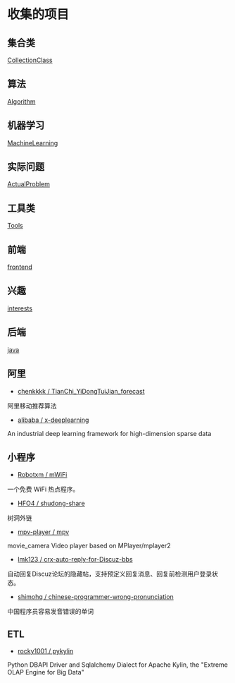 # 收集的项目



## 集合类

 [CollectionClass](https://github.com/skyrusai/stars_collection/blob/master/CollectionClass.md)

## 算法 

[Algorithm](https://github.com/skyrusai/stars_collection/blob/master/Algorithm.md)

## 机器学习 

[MachineLearning](https://github.com/skyrusai/stars_collection/blob/master/MachineLearning.md)

## 实际问题 

[ActualProblem](https://github.com/skyrusai/stars_collection/blob/master/ActualProblem.md)

## 工具类 

[Tools](https://github.com/skyrusai/stars_collection/blob/master/Tools.md)

## 前端 

[frontend](https://github.com/skyrusai/stars_collection/blob/master/frontend.md)

## 兴趣 

[interests](https://github.com/skyrusai/stars_collection/blob/master/interests.md)

## 后端 

[java](https://github.com/skyrusai/stars_collection/blob/master/java.md)

## 阿里

* [chenkkkk / TianChi_YiDongTuiJian_forecast](https://github.com/chenkkkk/TianChi_YiDongTuiJian_forecast)

阿里移动推荐算法

* [alibaba / x-deeplearning](https://github.com/alibaba/x-deeplearning)

An industrial deep learning framework for high-dimension sparse data






 



## 小程序

* [Robotxm / mWiFi](https://github.com/Robotxm/mWiFi)

一个免费 WiFi 热点程序。

* [HFO4 / shudong-share](https://github.com/HFO4/shudong-share)

树洞外链

* [mpv-player / mpv](https://github.com/mpv-player/mpv)

movie_camera Video player based on MPlayer/mplayer2
 



* [lmk123 / crx-auto-reply-for-Discuz-bbs](https://github.com/lmk123/crx-auto-reply-for-Discuz-bbs)

自动回复Discuz论坛的隐藏帖，支持预定义回复消息、回复前检测用户登录状态。

* [shimohq / chinese-programmer-wrong-pronunciation](https://github.com/shimohq/chinese-programmer-wrong-pronunciation)

中国程序员容易发音错误的单词









## ETL 

* [rocky1001 / pykylin](https://github.com/rocky1001/pykylin)

Python DBAPI Driver and Sqlalchemy Dialect for Apache Kylin, the "Extreme OLAP Engine for Big Data"




